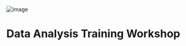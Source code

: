 ![image](https://user-images.githubusercontent.com/70073886/165483450-f2e6ff6e-4dda-4904-a0d2-73f015bac11b.png)
# Data Analysis Training Workshop

